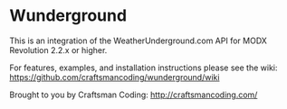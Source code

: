 Wunderground
============

This is an integration of the WeatherUnderground.com API for MODX Revolution 2.2.x or higher.

For features, examples, and installation instructions please see the wiki: https://github.com/craftsmancoding/wunderground/wiki

Brought to you by Craftsman Coding: http://craftsmancoding.com/
